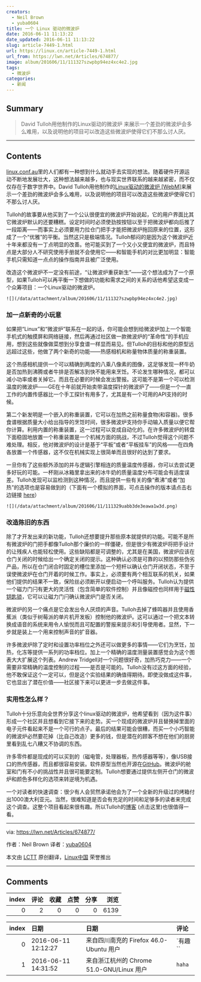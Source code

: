 ```yaml
---
creators:
  - Neil Brown
  - yuba0604
title: 一个 Linux 驱动的微波炉
date: 2016-06-11 11:13:22
date_updated: 2016-06-11 11:13:22
slug: article-7449-1.html
url: https://linux.cn/article-7449-1.html
url_from: https://lwn.net/Articles/674877/
image: album/201606/11/111327szwpbp94ez4xc4e2.jpg
tags:
  - 微波炉
categories:
  - 新闻
---
```


## Summary

> David Tulloh用他制作的Linux驱动的微波炉 来展示一个差劲的微波炉会多么难用，以及说明他的项目可以改造这些微波炉使得它们不那么讨人厌。

***

<!-- more -->

## Contents

[linux.conf.au](http://linux.conf.au/)里的人们都有一种想到什么就动手去实现的想法。随着硬件开源运动不断地发展壮大，这种想法越来越多，也与现实世界联系的越来越紧密，而不仅仅存在于数字世界中。David Tulloh用他制作的[Linux驱动的微波炉 [WebM]](http://mirror.linux.org.au/linux.conf.au/2016/04_Thursday/D4.303_Costa_Theatre/Linux_driven_microwave.webm)来展示一个差劲的微波炉会多么难用，以及说明他的项目可以改造这些微波炉使得它们不那么讨人厌。

Tulloh的故事要从他买到了一个公认很便宜的微波炉开始说起，它的用户界面比其它微波炉默认的还要糟糕。设定时间时必须使劲按按钮以至于把微波炉都向后推了一段距离——而事实上必须要用力拉仓门把手才能把微波炉拖回原来的位置，这形成了一个“优雅”的平衡。当然这只是极端情况。Tulloh郁闷的是因为这个微波炉近十年来都没有一丁点明显的改善。他可能买到了一个又小又便宜的微波炉，而且特点是大部分人不研究使用手册就不会使用它——和智能手机的对比更加明显：智能手机只需知道一点点的操作指南并且被广泛使用。

改造这个微波炉不一定没有前途，“让微波炉重获新生”——这个想法成为了一个原型，如果Tulloh可以再平衡一下想做的功能和需求之间的关系的话他希望这变成一个众筹项目：一个Linux驱动的微波炉。

`![](/data/attachment/album/201606/11/111327szwpbp94ez4xc4e2.jpg)`

### 加一点新奇的小玩意

如果把“Linux”和“微波炉”联系在一起的话，你可能会想到给微波炉加上一个智能手机式的触摸屏和网络链接，然后再通过社区做一款微波炉的“革命性”的手机应用，想到这些就像做菜想到分享食谱一样显而易见。但Tulloh的目标和他的原型远远超过这些，他做了两个新奇的功能——热感相机和称量物体质量的称重装置。

这个热感相机提供一个可以精确到两度的八乘八像素的图像，这足够发现一杯牛奶是否加热到沸腾或者牛排是否解冻到快不能用来烹饪。不论发生哪种情况，都可以减小功率或者关掉它。而且在必要的时候会发出警报。这可能不是第一个可以检测温度的微波炉——GE在十年前就开始卖带温度探针的微波炉了——但是一个一直工作的内置传感器比一个手工探针有用多了，尤其是有一个可用的API支持的时候。

第二个新发明是一个嵌入的称重装置，它可以在加热之前称量食物(和容器)。很多食谱根据质量大小给出指导的烹饪时间，很多微波炉支持你手动输入质量以便它帮你计算。利用内置的称重装置，这一过程可以变成自动化的。在许多微波炉的转盘下面稳固地放置一个称重装置是一个机械方面的挑战，不过Tulloh觉得这个问题不难处理。相反，他对微波炉的设计是基于“平板”或者“平板挂车”的风格——在四角各放置一个传感器，这不仅在机械实现上很简单而且很好的达到了要求。

一旦你有了这些额外添加的并与逻辑引擎相连的质量温度传感器，你可以去尝试更多好玩的可能。一杯刚从冰箱里拿出来的冰牛奶的质量温度分布可能会有适度误差。Tulloh发现可以监检测到这种情况，而且提供一些有关的像“煮沸”或者“加热”的选项也是容易做到的（下面有一个模拟的界面，可点击操作的版本请点击右边链接 [here](http://mwgui.tulloh.id.au/)）

`![](/data/attachment/album/201606/11/111329uabb3de3eawa1w3d.png)`

### 改造陈旧的东西

除了才开发出来的新功能，Tulloh还想要提升那些原本就提供的功能。可能不是所有微波炉的门把手都像Tulloh那个廉价的一样僵硬，但是很少有微波炉将把手设计的让残疾人也能轻松使用。这些缺陷都是可调整的，尤其是在美国，微波炉应该在仓门关闭的时候给出一个确定关闭的提示。这种确认必须是可靠的以预防那些伪劣产品，所以在仓门闭合时固定的槽位里添加一个短杆以确认仓门开闭状态，不至于误使微波炉在仓门开着的时候工作。事实上，必须要有两个相互联系的机关，如果他们提供的结果不一致，保险丝必须断开以便启动一个呼叫服务。Tulloh认为提供一个磁力门闩有更大的灵活性（包含简单的软件控制）并且像磁控也同样用于[磁性钥匙锁](https://en.wikipedia.org/wiki/Magnetic_keyed_lock)，它可以让磁力门闩确认微波炉门是否关闭。

微波炉的另一个痛点是它会发出令人厌烦的声音。Tulloh去掉了蜂鸣器并且使用香蕉派（类似于树莓派的单片机开发板）控制他的微波炉。这可以通过一个把文本转换成语音的系统来用令人愉悦而且可配置的警报来提示和引导使用者。显然，下一步就是装上一个用来控制声音的扩音器。

许多微波炉除了定时和设置功率档位之外还可以做更多的事情——它们为烹饪，加热，化冻等提供一系列的功率档位。加上一个精确的温度测量装置感觉会为这个图表大大扩展这个列表。Andrew Tridgell对一个问题很好奇，加热巧克力——一个需要非常精确的温度控制的过程——是否是可能的。Tulloh没有过这方面的经验，他不敢保证这个一定可以，但是这个实验结果的确值得期待。即使没做成这件事，它也显出了潜在价值——社区接下来可以更进一步去做这件事。

### 实用性怎么样？

Tulloh十分乐意向全世界分享这个linux驱动的微波炉，他希望看到（因为这件事）形成一个社区并且想看到它接下来的走势。买一个现成的微波炉并且替换掉里面的电子元件看起来不是一个可行的点子。最后的结果可能会很糟，而买一个小巧智能的微波炉必然要花掉（比自己改造）更多的钱，但是潜在的顾客不想在他们的厨房里看到乱七八糟又不协调的东西。

许多零件都是现成的可以买到的（磁电管，处理器板，热传感器等等），像USB接口的热传感器，而且都很容易安装。软件原型当然也开源在[GitHub](https://github.com/lod?tab=repositories)。微波炉的舱室和门有不小的挑战性并且很可能要定制。Tulloh想要通过提供左侧开仓门的微波炉和颜色多样化的选项来转逆境为机遇。

一个对读者的快速调查：很少有人会贸然承诺他会为了一个全新的升级过的烤箱付出1000澳大利亚元。当然，很难知道是否会有充足的时间和足够多的读者来完成这个调查。这整个项目看起来很有趣。所以Tulloh的[博客](http://david.tulloh.id.au/category/microwave/) (点击这里)也很值得一看。

---

via: <https://lwn.net/Articles/674877/>

作者：Neil Brown 译者：[yuba0604](https://github.com/yuba0604)

本文由 [LCTT](https://github.com/LCTT/TranslateProject) 原创翻译，[Linux中国](https://linux.cn/) 荣誉推出

***

## Comments


|   index |   评论 |   收藏 |   点赞 |   分享 |   浏览 |
|--------:|-------:|-------:|-------:|-------:|-------:|
|       0 |      2 |      0 |      0 |      0 |   6139 |

|   index | 日期                | 日期                                      | 评论    |
|--------:|:--------------------|:------------------------------------------|:--------|
|       0 | 2016-06-11 12:12:27 | 来自四川南充的 Firefox 46.0-Ubuntu 用户   | `有趣`` |
|       1 | 2016-06-11 14:31:52 | 来自浙江杭州的 Chrome 51.0-GNU/Linux 用户 | `haha`  |
